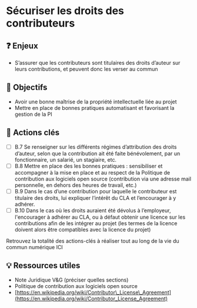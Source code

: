 # Sécuriser les droits des contributeurs

## ❓ Enjeux

* S’assurer que les contributeurs sont titulaires des droits d’auteur sur leurs contributions, et peuvent donc les verser au commun

## 🎯 Objectifs

* Avoir une bonne maîtrise de la propriété intellectuelle liée au projet
* Mettre en place de bonnes pratiques automatisant et favorisant la gestion de la PI

## 📑 Actions clés

* [ ] B.7 Se renseigner sur les différents régimes d’attribution des droits d’auteur, selon que la contribution ait été faite bénévolement, par un fonctionnaire, un salarié, un stagiaire, etc.
* [ ] B.8 Mettre en place des les bonnes pratiques : sensibiliser et accompagner à la mise en place et au respect de la Politique de contribution aux logiciels open source \(contribution via une adresse mail personnelle, en dehors des heures de travail, etc.\)
* [ ] B.9 Dans le cas d’une contribution pour laquelle le contributeur est titulaire des droits, lui expliquer l’intérêt du CLA et l’encourager à y adhérer.
* [ ] B.10 Dans le cas où les droits auraient été dévolus à l’employeur, l'encourager à adhérer au CLA, ou à défaut obtenir une licence sur les contributions afin de les intégrer au projet \(les termes de la licence doivent alors être compatibles avec la licence du projet\)

Retrouvez la totalité des actions-clés à réaliser tout au long de la vie du commun numérique ICI

## 💡 Ressources utiles

* Note Juridique V&G \(préciser quelles sections\)
* Politique de contribution aux logiciels open source
* [https://en.wikipedia.org/wiki/Contributor\_License\_Agreement](https://en.wikipedia.org/wiki/Contributor_License_Agreement)

